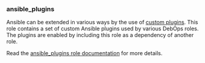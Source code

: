 ### ansible_plugins

Ansible can be extended in various ways by the use of [custom
plugins](https://docs.ansible.com/ansible/latest/dev_guide/developing_plugins.html).
This role contains a set of custom Ansible plugins used by various
DebOps roles. The plugins are enabled by including this role as a
dependency of another role.

Read the [ansible_plugins role documentation](https://docs.debops.org/en/master/ansible/roles/ansible_plugins/) for more details.
